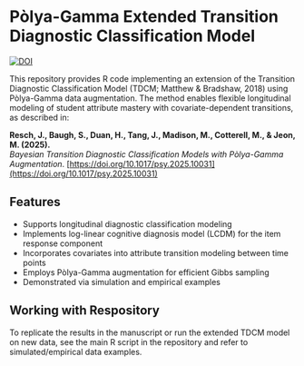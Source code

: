 # Pòlya-Gamma Extended Transition Diagnostic Classification Model

[![DOI](https://zenodo.org/badge/DOI/10.1017/psy.2025.10031.svg)](https://doi.org/10.1017/psy.2025.10031)

This repository provides R code implementing an extension of the Transition Diagnostic Classification Model (TDCM; Matthew & Bradshaw, 2018) using Pòlya-Gamma data augmentation. The method enables flexible longitudinal modeling of student attribute mastery with covariate-dependent transitions, as described in:

**Resch, J., Baugh, S., Duan, H., Tang, J., Madison, M., Cotterell, M., & Jeon, M. (2025).**  
*Bayesian Transition Diagnostic Classification Models with Pòlya-Gamma Augmentation*. 
[https://doi.org/10.1017/psy.2025.10031](https://doi.org/10.1017/psy.2025.10031)

## Features

- Supports longitudinal diagnostic classification modeling
- Implements log-linear cognitive diagnosis model (LCDM) for the item response component
- Incorporates covariates into attribute transition modeling between time points
- Employs Pòlya-Gamma augmentation for efficient Gibbs sampling
- Demonstrated via simulation and empirical examples

## Working with Respository

To replicate the results in the manuscript or run the extended TDCM model on new data, see the main R script in the repository and refer to simulated/empirical data examples.

